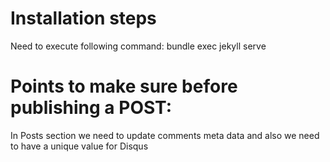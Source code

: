 

# Installation steps

Need to execute following command:
  bundle exec jekyll serve


# Points to make sure before publishing a POST:

In Posts section we need to update comments meta data and also we need to have a unique value for Disqus
